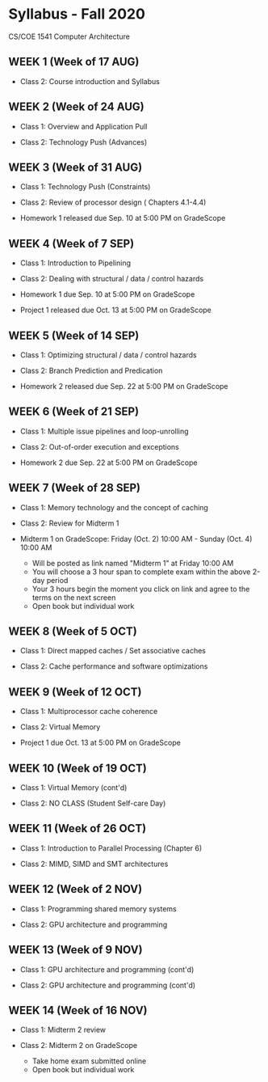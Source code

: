 # Syllabus - Fall 2020
CS/COE 1541 Computer Architecture

## WEEK 1 (Week of 17 AUG)

* Class 2: Course introduction and Syllabus
  
## WEEK 2 (Week of 24 AUG)

* Class 1: Overview and Application Pull

* Class 2: Technology Push (Advances)

## WEEK 3 (Week of 31 AUG)
  
* Class 1: Technology Push (Constraints)

* Class 2: Review of processor design ( Chapters 4.1-4.4)
  
* Homework 1 released due Sep. 10 at 5:00 PM on GradeScope

## WEEK 4 (Week of 7 SEP)

* Class 1: Introduction to Pipelining

* Class 2: Dealing with structural / data / control hazards

* Homework 1 due Sep. 10 at 5:00 PM on GradeScope

* Project 1 released due Oct. 13 at 5:00 PM on GradeScope

## WEEK 5 (Week of 14 SEP)

* Class 1: Optimizing structural / data / control hazards

* Class 2: Branch Prediction and Predication

* Homework 2 released due Sep. 22 at 5:00 PM on GradeScope

## WEEK 6 (Week of 21 SEP)

* Class 1: Multiple issue pipelines and loop-unrolling

* Class 2: Out-of-order execution and exceptions

* Homework 2 due Sep. 22 at 5:00 PM on GradeScope

## WEEK 7 (Week of 28 SEP)

* Class 1: Memory technology and the concept of caching

* Class 2: Review for Midterm 1

* Midterm 1 on GradeScope: Friday (Oct. 2) 10:00 AM - Sunday (Oct. 4) 10:00 AM
  * Will be posted as link named "Midterm 1" at Friday 10:00 AM
  * You will choose a 3 hour span to complete exam within the above 2-day period
  * Your 3 hours begin the moment you click on link and agree to the terms on the next screen
  * Open book but individual work

## WEEK 8 (Week of 5 OCT)

* Class 1: Direct mapped caches / Set associative caches

* Class 2: Cache performance and software optimizations

## WEEK 9 (Week of 12 OCT)

* Class 1: Multiprocessor cache coherence

* Class 2: Virtual Memory

* Project 1 due Oct. 13 at 5:00 PM on GradeScope

## WEEK 10 (Week of 19 OCT)

* Class 1: Virtual Memory (cont'd)

* Class 2: NO CLASS (Student Self-care Day)

## WEEK 11 (Week of 26 OCT)

* Class 1: Introduction to Parallel Processing (Chapter 6)

* Class 2: MIMD, SIMD and SMT architectures

## WEEK 12 (Week of 2 NOV)

* Class 1: Programming shared memory systems

* Class 2: GPU architecture and programming

## WEEK 13 (Week of 9 NOV)

* Class 1: GPU architecture and programming (cont'd)

* Class 2: GPU architecture and programming (cont'd)

## WEEK 14 (Week of 16 NOV)

* Class 1: Midterm 2 review

* Class 2: Midterm 2 on GradeScope
  * Take home exam submitted online
  * Open book but individual work
